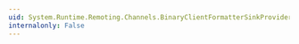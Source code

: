 ```yaml
---
uid: System.Runtime.Remoting.Channels.BinaryClientFormatterSinkProvider.#ctor
internalonly: False
---
```

